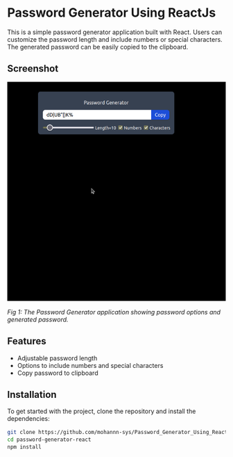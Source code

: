 # Password Generator Using ReactJs
This is a simple password generator application built with React. Users can customize the password length and include numbers or special characters. The generated password can be easily copied to the clipboard.

## Screenshot

<img src="./public/Screenshot at 2024-09-06 10-24-14.png" alt="Password Generator Screenshot" width="600"/>

*Fig 1: The Password Generator application showing password options and generated password.*

## Features

- Adjustable password length
- Options to include numbers and special characters
- Copy password to clipboard

## Installation

To get started with the project, clone the repository and install the dependencies:

```bash
git clone https://github.com/mohannn-sys/Password_Generator_Using_ReactJs.git
cd password-generator-react
npm install
```
